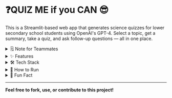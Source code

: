 # ❓QUIZ ME if you CAN 😎

This is a Streamlit-based web app that generates science quizzes for lower secondary school students using OpenAI's GPT-4. Select a topic, get a summary, take a quiz, and ask follow-up questions — all in one place.


<details>
<summary> 🗒️ Note for Teammates </summary>

  ```bash
  ⚠️ For now, only `interactive_quiz.py` and `interactive_quiz.ipynb` are actually used. Feel free to ignore the rest. It has been mainly developed solo so far (approx. 200 lines of code lol). If you’d like to continue building on top of it, feel free to do so — especially if you want to **redesign the frontend** or **improve the UI for presentation**.

  That said, please make sure to **pull before pushing**, since I’ve been using `git push --force` regularly to keep things clean while working in Jupyter.

  **No pressure at all — if you don’t feel like editing, this version should be enough to present at the hackathon. 😊**
  ```

</details>


<details>
<summary> ✨ Features </summary>

- 📘 Topic summaries with simple language
- 🧪 AI-generated 10-question quizzes
- ✅ Instant answer checking with feedback
- 💬 Ask follow-up questions for each item
- ⏱ Optional countdown timer
- 💯 Emoji-based score feedback
- 🔁 One-click Try Again
- 🛡 Safe session handling
- 🚀 Built with Streamlit

</details>


<details>
<summary> 🛠 Tech Stack </summary>

- Python
- Streamlit
- OpenAI GPT-4
- python-dotenv

</details>


<details>
<summary> 🚀 How to Run </summary>

  ```bash
  # 1. Clone the repository
  git clone https://github.com/lordz6846/Hackathon_BOLT.git
  cd Hackathon_BOLT
  
  # 2. Create a .env file with your OpenAI API key
  echo "OPENAI_API_KEY=your-openai-api-key-here" > .env
  
  # 3. (Optional) Create virtual environment
  python -m venv venv
  source venv/bin/activate      # On macOS/Linux
  venv\Scripts\activate         # On Windows
  
  # 4. Install dependencies
  pip install -r requirements.txt
  
  # 5. Run the app
  streamlit run app.py
  ```

  Replace `app.py` with your actual filename if it's different.<br>
  Make sure `.env` is in the **root directory** and contains your OpenAI key.<br>
  ⚠️ Do **not** share your API key publicly!

</details>


<details>
<summary> 🤖 Fun Fact </summary>

  90% of this repo was written by ChatGPT.  
  I just keep saying “next” — and telling it when things broke. 😅

</details>

---

**Feel free to fork, use, or contribute to this project!**
